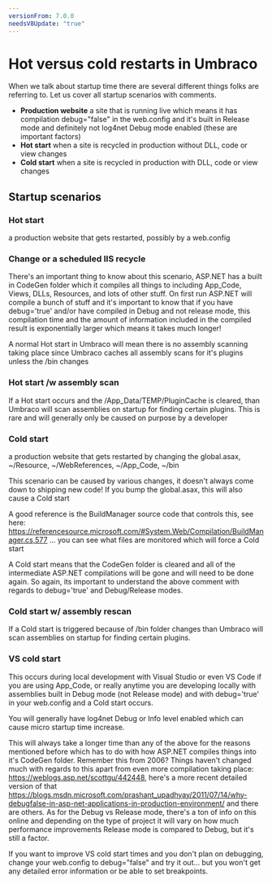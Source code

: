 ```yaml
---
versionFrom: 7.0.0
needsV8Update: "true"
---
```


# Hot versus cold restarts in Umbraco

When we talk about startup time there are several different things folks are referring to. Let us cover all startup scenarios with comments.

* **Production website** a site that is running live which means it has compilation debug="false" in the web.config and it's built in Release mode and definitely not log4net Debug mode enabled (these are important factors)
* **Hot start** when a site is recycled in production without DLL, code or view changes
* **Cold start** when a site is recycled in production with DLL, code or view changes

## Startup scenarios

### Hot start
a production website that gets restarted, possibly by a web.config 

### Change or a scheduled IIS recycle
There's an important thing to know about this scenario, ASP.NET has a built in CodeGen folder which it compiles all things to including App_Code, Views, DLLs, Resources, and lots of other stuff. On first run ASP.NET will compile a bunch of stuff and it's important to know that if you have debug='true' and/or have compiled in Debug and not release mode, this compilation time and the amount of information included in the compiled result is exponentially larger which means it takes much longer!

A normal Hot start in Umbraco will mean there is no assembly scanning taking place since Umbraco caches all assembly scans for it's plugins unless the /bin changes

### Hot start /w assembly scan

If a Hot start occurs and the /App_Data/TEMP/PluginCache is cleared, than Umbraco will scan assemblies on startup for finding certain plugins.
        This is rare and will generally only be caused on purpose by a developer

### Cold start

a production website that gets restarted by changing the global.asax, ~/Resource, ~/WebReferences, ~/App_Code, ~/bin

This scenario can be caused by various changes, it doesn't always come down to shipping new code! If you bump the global.asax, this will also cause a Cold start

A good reference is the BuildManager source code that controls this, see here: https://referencesource.microsoft.com/#System.Web/Compilation/BuildManager.cs,577 ... you can see what files are monitored which will force a Cold start

A Cold start means that the CodeGen folder is cleared and all of the intermediate ASP.NET compilations will be gone and will need to be done again. So again, its important to understand the above comment with regards to debug='true' and Debug/Release modes.

### Cold start w/ assembly rescan

If a Cold start is triggered because of /bin folder changes than Umbraco will scan assemblies on startup for finding certain plugins.

### VS cold start

This occurs during local development with Visual Studio or even VS Code if you are using App_Code, or really anytime you are developing locally with assemblies built in Debug mode (not Release mode) and with debug='true' in your web.config and a Cold start occurs.

You will generally have log4net Debug or Info level enabled which can cause micro startup time increase.

This will always take a longer time than any of the above for the reasons mentioned before which has to do with how ASP.NET compiles things into it's CodeGen folder. Remember this from 2006? Things haven't changed much with regards to this apart from even more compilation taking place: https://weblogs.asp.net/scottgu/442448, here's a more recent detailed version of that https://blogs.msdn.microsoft.com/prashant_upadhyay/2011/07/14/why-debugfalse-in-asp-net-applications-in-production-environment/ and there are others. As for the Debug vs Release mode, there's a ton of info on this online and depending on the type of project it will vary on how much performance improvements Release mode is compared to Debug, but it's still a factor.

If you want to improve VS cold start times and you don't plan on debugging, change your web.config to debug="false" and try it out... but you won't get any detailed error information or be able to set breakpoints.
